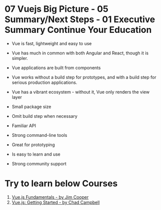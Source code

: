 # 07 Vuejs Big Picture - 05 Summary/Next Steps - 01 Executive Summary  Continue Your Education

- Vue is fast, lightweight and easy to use
- Vue has much in common with both Angular and React, though it is simpler.
- Vue applications are built from components
- Vue works without a build step for prototypes, and with a build step for serious production applications.
- Vue has a vibrant ecosystem - without it, Vue only renders the view layer


- Small package size
- Omit build step when necessary
- Familiar API
- Strong command-line tools
- Great for prototyping
- Is easy to learn and use
- Strong community support

# Try to learn below Courses

1. [Vue.js Fundamentals - by Jim Cooper](https://app.pluralsight.com/library/courses/vuejs-fundamentals/table-of-contents)
2. [Vue.js: Getting Started - by Chad Campbell](https://app.pluralsight.com/library/courses/vuejs-getting-started/table-of-contents)